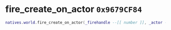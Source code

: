 # fire_create_on_actor `0x9679CF84`

```lua
natives.world.fire_create_on_actor(_firehandle --[[ number ]], _actor --[[ number ]])
```
